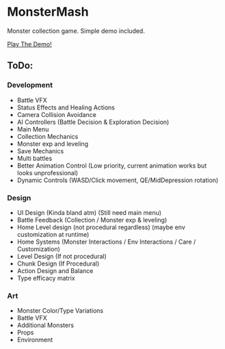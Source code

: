# MonsterMash

Monster collection game. Simple demo included.

[Play The Demo!](https://mcdonaldduncan.github.io/MonsterMash/WebGL/index.html)

## ToDo:

### Development
- Battle VFX
- Status Effects and Healing Actions
- Camera Collision Avoidance
- AI Controllers (Battle Decision & Exploration Decision)
- Main Menu
- Collection Mechanics
- Monster exp and leveling
- Save Mechanics
- Multi battles
- Better Animation Control (Low priority, current animation works but looks unprofessional)
- Dynamic Controls (WASD/Click movement, QE/MidDepression rotation)

### Design
- UI Design (Kinda bland atm) (Still need main menu)
- Battle Feedback (Collection / Monster exp & leveling)
- Home Level design (not procedural regardless) (maybe env customization at runtime)
- Home Systems (Monster Interactions / Env Interactions / Care / Customization)
- Level Design (If not procedural)
- Chunk Design (If Procedural)
- Action Design and Balance
- Type efficacy matrix

### Art
- Monster Color/Type Variations
- Battle VFX
- Additional Monsters
- Props
- Environment
